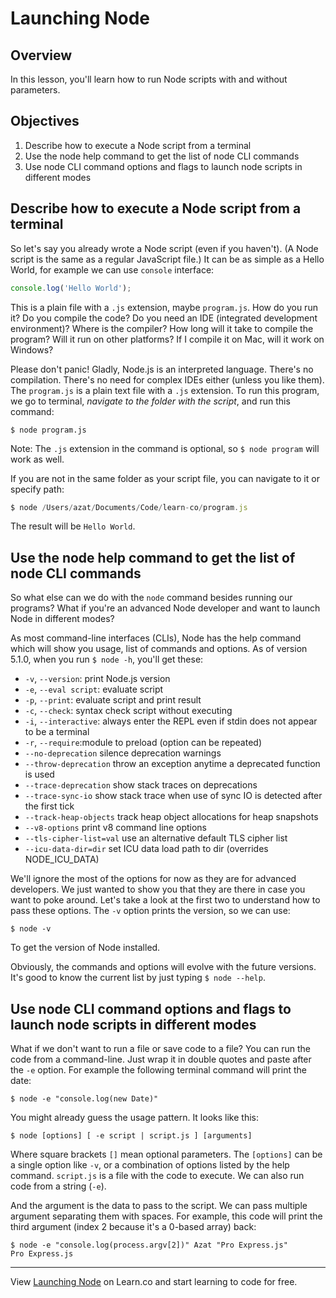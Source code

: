 # Launching Node

## Overview

In this lesson, you'll learn how to run Node scripts with and without parameters.

## Objectives

1. Describe how to execute a Node script from a terminal
1. Use the node help command to get the list of node CLI commands
1. Use node CLI command options and flags to launch node scripts in different modes

## Describe how to execute a Node script from a terminal

So let's say you already wrote a Node script (even if you haven't). (A Node script is the same as a regular JavaScript file.) It can be as simple as a Hello World, for example we can use `console` interface:


```js
console.log('Hello World');
```

This is a plain file with a `.js` extension, maybe `program.js`. How do you run it? Do you compile the code? Do you need an IDE (integrated development environment)? Where is the compiler? How long will it take to compile the program? Will it run on other platforms? If I compile it on Mac, will it work on Windows?

Please don't panic! Gladly, Node.js is an interpreted language. There's no compilation. There's no need for complex IDEs either (unless you like them). The `program.js` is a plain text file with a `.js` extension. To run this program, we go to terminal, *navigate to the folder with the script*, and run this command:

```
$ node program.js
```

Note: The `.js` extension in the command is optional, so `$ node program` will work as well.

If you are not in the same folder as your script file, you can navigate to it or specify path:

```js
$ node /Users/azat/Documents/Code/learn-co/program.js
```

The result will be `Hello World`.

## Use the node help command to get the list of node CLI commands

So what else can we do with the `node` command besides running our programs? What if you're an advanced Node developer and want to launch Node in different modes?

As most command-line interfaces (CLIs), Node has the help command which will show you usage, list of commands and options. As of version 5.1.0, when you run `$ node -h`, you'll get these:

* `-v`, `--version`: print Node.js version
* `-e`, `--eval script`: evaluate script
* `-p`, `--print`: evaluate script and print result
* `-c`, `--check`: syntax check script without executing
* `-i`, `--interactive`: always enter the REPL even if stdin does not appear to be a terminal
* `-r`, `--require`:module to preload (option can be repeated)
* `--no-deprecation`      silence deprecation warnings
* `--throw-deprecation`   throw an exception anytime a deprecated function is used
* `--trace-deprecation`   show stack traces on deprecations
* `--trace-sync-io`       show stack trace when use of sync IO is detected after the first tick
* `--track-heap-objects`  track heap object allocations for heap snapshots
* `--v8-options`          print v8 command line options
* `--tls-cipher-list=val` use an alternative default TLS cipher list
* `--icu-data-dir=dir`    set ICU data load path to dir (overrides NODE_ICU_DATA)

We'll ignore the most of the options for now as they are for advanced developers. We just wanted to show you that they are there in case you want to poke around. Let's take a look at the first two to understand how to pass these options. The `-v` option prints the version, so we can use:

```
$ node -v
```

To get the version of Node installed.

Obviously, the commands and options will evolve with the future versions. It's good to know the current list by just typing `$ node --help`.

## Use node CLI command options and flags to launch node scripts in different modes

What if we don't want to run a file or save code to a file? You can run the code from a command-line. Just wrap it in double quotes and paste after the `-e` option. For example the following terminal command will print the date:

```
$ node -e "console.log(new Date)"
```

You might already guess the usage pattern. It looks like this:

```
$ node [options] [ -e script | script.js ] [arguments]
```

Where square brackets `[]` mean optional parameters. The `[options]` can be a single option like `-v`, or a combination of options listed by the help command. `script.js` is a file with the code to execute. We can also run code from a string (`-e`).

And the argument is the data to pass to the script. We can pass multiple argument separating them with spaces. For example, this code will print the third argument (index 2 because it's a 0-based array) back:

```
$ node -e "console.log(process.argv[2])" Azat "Pro Express.js"
Pro Express.js
```



---


<p data-visibility='hidden'>View <a href='https://learn.co/lessons/node-overview' title='Launching Node'>Launching Node</a> on Learn.co and start learning to code for free.</p>
